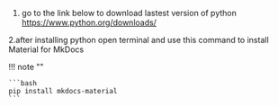 1. go to the link below to download lastest version of python
<https://www.python.org/downloads/>

2.after installing python open terminal and use this command to install Material for MkDocs

!!! note ""

    ```bash
    pip install mkdocs-material 
    ```  





